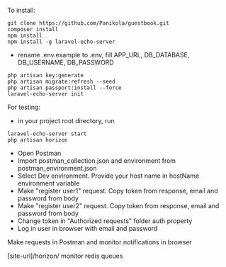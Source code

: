 To install:
``` shell
git clone https://github.com/Panikola/guestbook.git
composer install
npm install
npm install -g laravel-echo-server
```
* rename .env.example to .env, fill APP_URL, DB_DATABASE, DB_USERNAME, DB_PASSWORD
``` shell
php artisan key:generate
php artisan migrate:refresh --seed
php artisan passport:install --force
laravel-echo-server init
```

For testing:
* in your project root directory, run 
``` shell
laravel-echo-server start
php artisan horizon
```
* Open Postman
* Import postman_collection.json and environment from postman_environment.json
* Select Dev environment. Provide your host name in hostName environment variable
* Make "register user1" request. Copy token from response, email and password from body
* Make "register user2" request. Copy token from response, email and password from body
* Change token in "Authorized requests" folder auth property
* Log in user in browser with email and password

Make requests in Postman and monitor notifications in browser

[site-url]/horizon/ monitor redis queues
